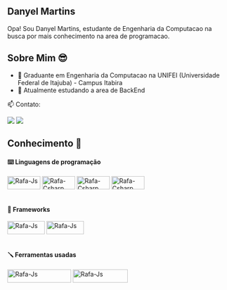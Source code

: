 ## Danyel Martins 
Opa! Sou Danyel Martins, estudante de Engenharia da Computacao na busca por mais conhecimento na area de programacao.

## Sobre Mim 😎 
- 📝 Graduante em Engenharia da Computacao na UNIFEI (Universidade Federal de Itajuba) - Campus Itabira
- 🔭 Atualmente estudando a area de BackEnd
  
📫 Contato:
  <div style="display: inline_block">
    <a href="https://www.linkedin.com/in/danyel-martins-65759a252/" target="_blank"><img src="https://img.shields.io/badge/LinkedIn-0077B5?style=for-the-badge&logo=linkedin&logoColor=white"></a>
    <a href="mailto:danyelzini1@gmail.com"><img src="https://img.shields.io/badge/-Gmail-%23333?style=for-the-badge&logo=gmail&logoColor=white" target="_blank"></a>
  </div>

## Conhecimento 🎩

#### ⌨️ Linguagens de programação
<div style="display: inline_block">
  <img align="center" alt="Rafa-Js" height="30" width="75" src="https://img.shields.io/badge/C%2B%2B-00599C?style=for-the-badge&logo=c%2B%2B&logoColor=white">
  <img align="center" alt="Rafa-Csharp" height="30" width="75" src="https://img.shields.io/badge/C%23-239120?style=for-the-badge&logo=c-sharp&logoColor=white">
  <img align="center" alt="Rafa-Csharp" height="30" width="75" src="https://img.shields.io/badge/Python-3776AB?style=for-the-badge&logo=python&logoColor=white">
  <img align="center" alt="Rafa-Csharp" height="30" width="75" src="https://img.shields.io/badge/MySQL-00000F?style=for-the-badge&logo=mysql&logoColor=white">
</div>

<br>

#### 🎰 Frameworks
<div style="display: inline_block">
  <img align="center" alt="Rafa-Js" height="30" width="85" src="https://img.shields.io/badge/Django-092E20?style=for-the-badge&logo=django&logoColor=white">
  <img align="center" alt="Rafa-Js" height="30" width="85" src="https://img.shields.io/badge/.NET-5C2D91?style=for-the-badge&logo=.net&logoColor=white">  
</div>

<br>

#### 🪛 Ferramentas usadas
<div style="display: inline_block">
  <img align="center" alt="Rafa-Js" height="30" width="145" src="https://img.shields.io/badge/Made%20for-VSCode-1f425f.svg">
  <img align="center" alt="Rafa-Js" height="30" width="125" src="https://img.shields.io/badge/IntelliJ_IDEA-000000.svg?style=for-the-badge&logo=intellij-idea&logoColor=white">  
</div>
